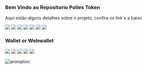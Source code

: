 <h3>Bem Vindo ao Repositorio Polies Token </h3>
<p>Aqui estão alguns detalhes sobre o projeto, confira os link´s a baixo</p>

<!-- Link das Redes Sociais -->
<a href="https://www.youtube.com/channel/UC_-uuuZbY0AAt9CViNzvc-Q" target="_blank"><img src="https://img.icons8.com/nolan/64/youtube-music.png"/></a>
<a href="https://www.facebook" target="_blank"><img src="https://img.icons8.com/nolan/64/facebook-circled.png"/></a>
<a href="https://www.twitter" target="_blank"><img src="https://img.icons8.com/nolan/64/twitter-circled.png"/></a>
<a href="https://www.instagram" target="_blank"><img src="https://img.icons8.com/nolan/64/instagram-new.png"/></a>
<a href="https://www.gmail" target="_blank"><img src="https://img.icons8.com/nolan/64/filled-message.png"/></a>
<a href="https://www.discord" target="_blank"><img src="https://img.icons8.com/nolan/64/discord.png"/></a>
<a href="https://www.telegram" target="_blank"><img src="https://img.icons8.com/nolan/64/bbm-messenger.png"/></a>

<h3>Wallet or Webwallet</h3>
<a href="https://www.android" target="_blank"><img src="https://img.icons8.com/nolan/64/android-os.png"/></a>
<a href="https://www.iphone" target="_blank"><img src="https://img.icons8.com/nolan/64/mac-os.png"/></a>
<a href="https://www.chrome" target="_blank"><img src="https://img.icons8.com/nolan/64/chrome.png"/></a>
<a href="https://www.brave" target="_blank"><img src="https://img.icons8.com/nolan/64/brave-web-browser.png"/></a>
<a href="https://www.safari" target="_blank"><img src="https://img.icons8.com/nolan/64/safari.png"/></a>

![animation](https://i.pinimg.com/originals/89/67/92/8967925b9d9141e88ced0a9020bdbc5e.gif)
